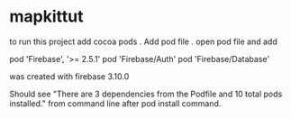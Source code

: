  
# mapkittut

to run this project add cocoa pods . Add pod file . open pod file and add 

pod 'Firebase', '>= 2.5.1'
	pod 'Firebase/Auth'
	pod 'Firebase/Database'

was created with firebase 3.10.0

Should see "There are 3 dependencies from the Podfile and 10
total pods installed." from command line after pod install command. 

